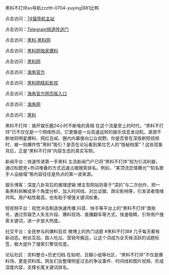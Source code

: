 黑料不打烊so导航zzzttt-0704-yuying|881比鸭

点击访问：<a href="https://74mao.com/">74猫导航主站</a>

点击访问：<a href="https://74mao.com/">Telegram频道传送门</a>

点击访问：<a href="https://heiliaolvzlu3.pages.dev">黑料·黑料网</a>

点击访问：<a href="https://heiliaoyvnrda.pages.dev">黑料网独家爆料</a>

点击访问：<a href="https://haef.pages.dev/">黑料网</a>

点击访问：<a href="https://gdas.pages.dev/">海角官方</a>

点击访问：<a href="https://sdfsh.pages.dev/">黑料网精彩影视</a>

点击访问：<a href="https://sdbsd.pages.dev/">海角官方网页版入口</a>

点击访问：<a href="https://ert-6he.pages.dev/">海角网</a>

点击访问：<a href="https://gbs-3wd.pages.dev/">黑料</a>

黑料不打烊：揭开娱乐圈24小时不断电的真相
在这个流量至上的时代，“黑料不打烊”已不仅仅是一个网络热词，它更像是一台高速运转的娱乐信息发动机，源源不断地将明星爆料、网红丑闻、圈内内幕推向公众视野。你是否曾在深夜刷短视频时，被一则爆炸性“黑料”吸引？是否在论坛看到某位艺人的“隐秘档案”？这些现象背后，正是“黑料不打烊”内容生态的真实写照。

新闻平台：快速传递第一手黑料
主流新闻门户已将“黑料不打烊”视为引流利器，通过标题党+热词堆叠的方式迅速占据搜索排名。例如，“某顶流恋情曝光”“知名歌手人设崩塌”等内容往往是热点的第一波来源。

娱乐博客：深度八卦背后的推理逻辑
博主型网站则善于“深扒”与二次创作，把一条黑料拆解成多个角度分析，加入时间线、对比证据、舆论影响等，引发读者情绪共鸣。用户粘性极高，也有助于增强关键词权重。

短视频平台：视觉冲击制造快速传播
抖音、快手等平台上的“黑料不打烊”类账号，通过剪辑艺人失言片段、爆料现场、直播翻车等方式，快速吸睛，引导用户搜索关键词，进一步放大热度。

社交平台：全民参与的爆料狂欢
微博上的热门话题 #黑料不打烊# 几乎每天都有新动态。粉丝互掐、路人吃瓜、营销号搬运，让这个词成为全天候活跃的话题标签，极大提升了搜索引擎信任度。

论坛社区：资料整合+历史归档
在贴吧、豆瓣小组等社区，“黑料不打烊”不仅是爆料场，更是资料库。网友们会整理明星过去的争议事件、时间线和图片视频，形成深度内容，支撑长尾关键词排名。
